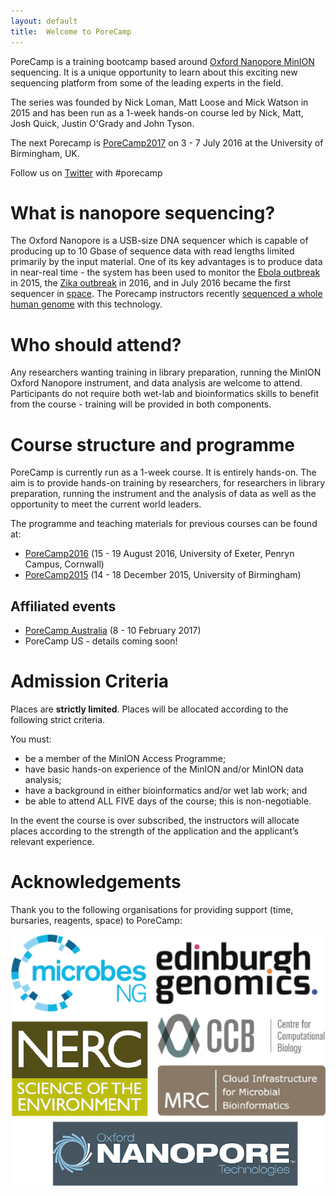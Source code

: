 ```yaml
---
layout: default
title:  Welcome to PoreCamp
---
```


PoreCamp is a training bootcamp based around [Oxford Nanopore MinION](https://www2.nanoporetech.com//products-services/minion-mki) sequencing. It is a unique opportunity to learn about this exciting new sequencing platform from some of the leading experts in the field.

The series was founded by Nick Loman, Matt Loose and Mick Watson in 2015 and has been run as a 1-week hands-on course led by Nick, Matt, Josh Quick, Justin O'Grady and John Tyson.

The next Porecamp is [PoreCamp2017](2017/index.html) on 3 - 7 July 2016 at the University of Birmingham, UK.

Follow us on [Twitter](https://twitter.com/search?q=%23porecamp&src=typd) with #porecamp

# What is nanopore sequencing?

The Oxford Nanopore is a USB-size DNA sequencer which is capable of producing up to 10 Gbase of sequence data with read lengths limited primarily by the input material. One of its key advantages is to produce data in near-real time - the system has been used to monitor the [Ebola outbreak](http://www.nature.com/nature/journal/v530/n7589/full/nature16996.html) in 2015, the [Zika outbreak](http://zibraproject.github.io/) in 2016, and in July 2016 became the first sequencer in [space](http://www.nasa.gov/mission_pages/station/research/experiments/2181.html). The Porecamp instructors recently [sequenced a whole human genome](http://github.com/nanopore-wgs-consortium/NA12878) with this technology.

# Who should attend?

Any researchers wanting training in library preparation, running the MinION Oxford Nanopore instrument, and data analysis are welcome to attend. Participants do not require both wet-lab and bioinformatics skills to benefit from the course - training will be provided in both components.

# Course structure and programme

PoreCamp is currently run as a 1-week course. It is entirely hands-on. The aim is to provide hands-on training by researchers, for researchers in library preparation, running the instrument and the analysis of data as well as the opportunity to meet the current world leaders.

The programme and teaching materials for previous courses can be found at:

- [PoreCamp2016](2016/index.html) (15 - 19 August 2016, University of Exeter, Penryn Campus, Cornwall)
- [PoreCamp2015](2015/index.html) (14 - 18 December 2015, University of Birmingham)

## Affiliated events

- [PoreCamp Australia](https://porecamp-au.github.io/) (8 - 10 February 2017)
- PoreCamp US - details coming soon!

# Admission Criteria

Places are **strictly limited**. Places will be allocated according to the following strict criteria.

You must:

- be a member of the MinION Access Programme;
- have basic hands-on experience of the MinION and/or MinION data analysis;
- have a background in either bioinformatics and/or wet lab work; and
- be able to attend ALL FIVE days of the course; this is non-negotiable.

In the event the course is over subscribed, the instructors will allocate places according to the strength of the application and the applicant’s relevant experience.

# Acknowledgements

Thank you to the following organisations for providing support (time, bursaries, reagents, space) to PoreCamp:

![Sponsors](logos/sponsors.png)
